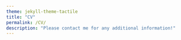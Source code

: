 ```yaml
---
theme: jekyll-theme-tactile
title: "CV"
permalink: /CV/
description: "Please contact me for any additional information!"
---
```



